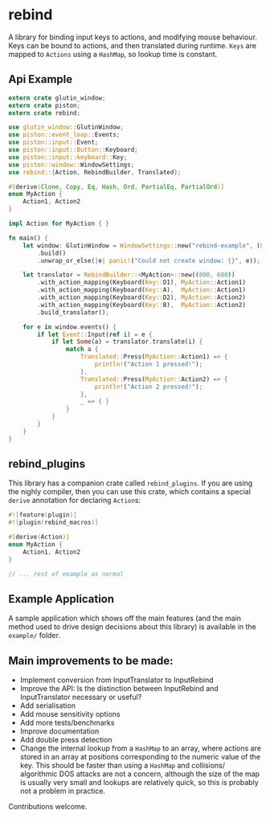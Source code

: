 rebind
======

A library for binding input keys to actions, and modifying mouse behaviour. Keys can be bound to
actions, and then translated during runtime. `Keys` are mapped to `Actions` using a `HashMap`, so
lookup time is constant.

Api Example
-----------

```rust
extern crate glutin_window;
extern crate piston;
extern crate rebind;

use glutin_window::GlutinWindow;
use piston::event_loop::Events;
use piston::input::Event;
use piston::input::Button::Keyboard;
use piston::input::keyboard::Key;
use piston::window::WindowSettings;
use rebind::{Action, RebindBuilder, Translated};

#[derive(Clone, Copy, Eq, Hash, Ord, PartialEq, PartialOrd)]
enum MyAction {
    Action1, Action2
}

impl Action for MyAction { }

fn main() {
    let window: GlutinWindow = WindowSettings::new("rebind-example", (800, 600))
        .build()
        .unwrap_or_else(|e| panic!("Could not create window: {}", e));

    let translator = RebindBuilder::<MyAction>::new((800, 600))
        .with_action_mapping(Keyboard(Key::D1), MyAction::Action1)
        .with_action_mapping(Keyboard(Key::A),  MyAction::Action1)
        .with_action_mapping(Keyboard(Key::D2), MyAction::Action2)
        .with_action_mapping(Keyboard(Key::B),  MyAction::Action2)
        .build_translator();

    for e in window.events() {
        if let Event::Input(ref i) = e {
            if let Some(a) = translator.translate(i) {
                match a {
                    Translated::Press(MyAction::Action1) => {
                        println!("Action 1 pressed!");
                    },
                    Translated::Press(MyAction::Action2) => {
                        println!("Action 2 pressed!");
                    },
                    _ => { }
                }
            }
        }
    }
}
```

rebind_plugins
--------------

This library has a companion crate called `rebind_plugins`. If you are using the nighly compiler, then
you can use this crate, which contains a special `derive` annotation for declaring `Action`s:

```rust
#![feature(plugin)]
#![plugin(rebind_macros)]

#[derive(Action)]
enum MyAction {
    Action1, Action2
}

// ... rest of example as normal
```

Example Application
-------------------

A sample application which shows off the main features (and the main method  used to drive design decisions
about this library) is available in the `example/` folder.

Main improvements to be made:
-----------------------------

* Implement conversion from InputTranslator to InputRebind
* Improve the API: Is the distinction between InputRebind and InputTranslator necessary or useful?
* Add serialisation
* Add mouse sensitivity options
* Add more tests/benchmarks
* Improve documentation
* Add double press detection
* Change the internal lookup from a `HashMap` to an array, where actions are stored in an array at positions
  corresponding to the numeric value of the key. This should be faster than using a `HashMap` and collisions/
  algorithmic DOS attacks are not a concern, although the size of the map is usually very small and lookups
  are relatively quick, so this is probably not a problem in practice.

Contributions welcome.
